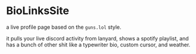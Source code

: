 # BioLinksSite

a live profile page based on the `guns.lol` style.

it pulls your live discord activity from lanyard, shows a spotify playlist, and has a bunch of other shit like a typewriter bio, custom cursor, and weather.
